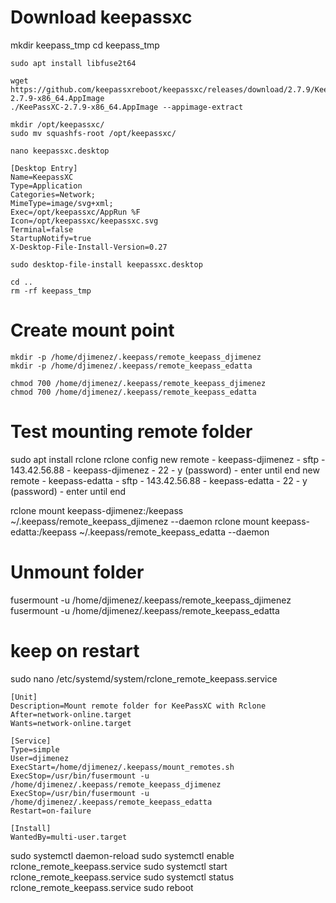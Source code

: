 # Download keepassxc

mkdir keepass_tmp
cd keepass_tmp

```
sudo apt install libfuse2t64

wget https://github.com/keepassxreboot/keepassxc/releases/download/2.7.9/KeePassXC-2.7.9-x86_64.AppImage
./KeePassXC-2.7.9-x86_64.AppImage --appimage-extract

mkdir /opt/keepassxc/
sudo mv squashfs-root /opt/keepassxc/

nano keepassxc.desktop
```

```
[Desktop Entry]
Name=KeepassXC
Type=Application
Categories=Network;
MimeType=image/svg+xml;
Exec=/opt/keepassxc/AppRun %F
Icon=/opt/keepassxc/keepassxc.svg
Terminal=false
StartupNotify=true
X-Desktop-File-Install-Version=0.27
```

```
sudo desktop-file-install keepassxc.desktop

cd ..
rm -rf keepass_tmp
```

# Create mount point
```
mkdir -p /home/djimenez/.keepass/remote_keepass_djimenez
mkdir -p /home/djimenez/.keepass/remote_keepass_edatta

chmod 700 /home/djimenez/.keepass/remote_keepass_djimenez
chmod 700 /home/djimenez/.keepass/remote_keepass_edatta
```
# Test mounting remote folder

sudo apt install rclone
rclone config
    new remote - keepass-djimenez - sftp - 143.42.56.88 - keepass-djimenez - 22 - y (password) - enter until end
    new remote - keepass-edatta - sftp - 143.42.56.88 - keepass-edatta - 22 - y (password) - enter until end

rclone mount keepass-djimenez:/keepass  ~/.keepass/remote_keepass_djimenez --daemon
rclone mount keepass-edatta:/keepass  ~/.keepass/remote_keepass_edatta --daemon
        
# Unmount folder

fusermount -u /home/djimenez/.keepass/remote_keepass_djimenez
fusermount -u /home/djimenez/.keepass/remote_keepass_edatta

# keep on restart

sudo nano /etc/systemd/system/rclone_remote_keepass.service

```
[Unit]
Description=Mount remote folder for KeePassXC with Rclone
After=network-online.target
Wants=network-online.target

[Service]
Type=simple
User=djimenez
ExecStart=/home/djimenez/.keepass/mount_remotes.sh
ExecStop=/usr/bin/fusermount -u /home/djimenez/.keepass/remote_keepass_djimenez
ExecStop=/usr/bin/fusermount -u /home/djimenez/.keepass/remote_keepass_edatta
Restart=on-failure

[Install]
WantedBy=multi-user.target
```

sudo systemctl daemon-reload
sudo systemctl enable rclone_remote_keepass.service
sudo systemctl start rclone_remote_keepass.service
sudo systemctl status rclone_remote_keepass.service
sudo reboot
